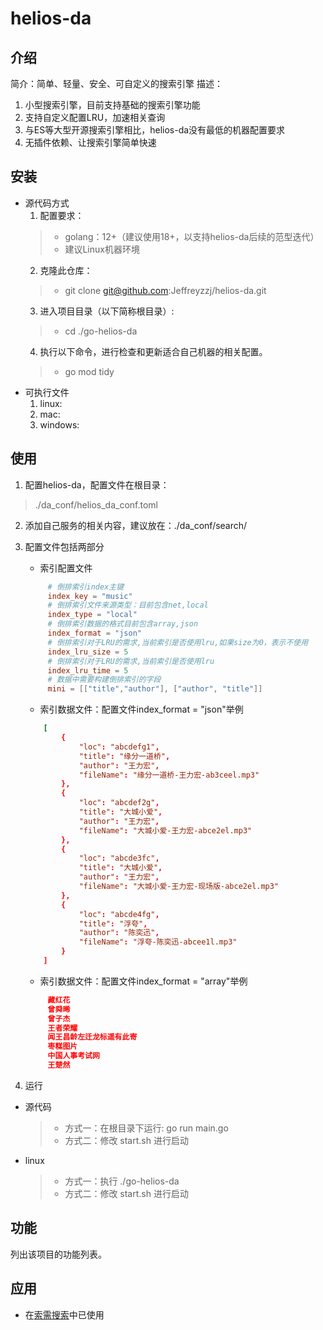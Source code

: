# helios-da

## 介绍
简介：简单、轻量、安全、可自定义的搜索引擎
描述：
1. 小型搜索引擎，目前支持基础的搜索引擎功能
2. 支持自定义配置LRU，加速相关查询
3. 与ES等大型开源搜索引擎相比，helios-da没有最低的机器配置要求
4. 无插件依赖、让搜索引擎简单快速

## 安装
+ 源代码方式
   1. 配置要求：
    > + golang：12+（建议使用18+，以支持helios-da后续的范型迭代）
    > + 建议Linux机器环境
   2. 克隆此仓库：
    > + git clone git@github.com:Jeffreyzzj/helios-da.git
   3. 进入项目目录（以下简称根目录）: 
    > + cd ./go-helios-da
   4. 执行以下命令，进行检查和更新适合自己机器的相关配置。
    > + go mod tidy
+ 可执行文件
   1. linux:
   2. mac:
   3. windows:

## 使用
1. 配置helios-da，配置文件在根目录：
  > ./da_conf/helios_da_conf.toml
2. 添加自己服务的相关内容，建议放在：./da_conf/search/
3. 配置文件包括两部分
   + 索引配置文件 
   ```toml
        # 倒排索引index主键
        index_key = "music"
        # 倒排索引文件来源类型：目前包含net,local
        index_type = "local"
        # 倒排索引数据的格式目前包含array,json
        index_format = "json"
        # 倒排索引对于LRU的需求,当前索引是否使用lru,如果size为0，表示不使用
        index_lru_size = 5
        # 倒排索引对于LRU的需求,当前索引是否使用lru
        index_lru_time = 5
        # 数据中需要构建倒排索引的字段
        mini = [["title","author"], ["author", "title"]]
   ```
   + 索引数据文件：配置文件index_format = "json"举例
    ```toml
        [
            {
                "loc": "abcdefg1",
                "title": "缘分一道桥",
                "author": "王力宏",
                "fileName": "缘分一道桥-王力宏-ab3ceel.mp3"
            },
            {
                "loc": "abcdef2g",
                "title": "大城小爱",
                "author": "王力宏",
                "fileName": "大城小爱-王力宏-abce2el.mp3"
            },
            {
                "loc": "abcde3fc",
                "title": "大城小爱",
                "author": "王力宏",
                "fileName": "大城小爱-王力宏-现场版-abce2el.mp3"
            },
            {
                "loc": "abcde4fg",
                "title": "浮夸",
                "author": "陈奕迅",
                "fileName": "浮夸-陈奕迅-abcee1l.mp3"
            }
        ]
   ```
   + 索引数据文件：配置文件index_format = "array"举例
   ```toml
        藏红花
        曾舜晞
        曾子杰
        王者荣耀
        闻王昌龄左迁龙标遥有此寄
        枣糕图片
        中国人事考试网
        王楚然
   ```
   
1. 运行
+ 源代码
  > - 方式一：在根目录下运行: go run main.go
  > - 方式二：修改 start.sh 进行启动

+ linux
  > - 方式一：执行 ./go-helios-da
  > - 方式二：修改 start.sh 进行启动

## 功能

列出该项目的功能列表。

## 应用
+ 在[索需搜索<suoxu>](http://suoxu.top)中已使用
